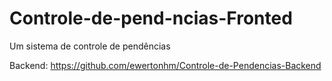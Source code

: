 # Controle-de-pend-ncias-Fronted
Um sistema de controle de pendências

Backend: https://github.com/ewertonhm/Controle-de-Pendencias-Backend
